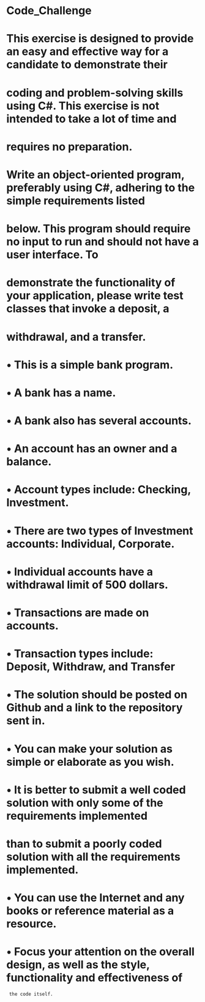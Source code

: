 # Code_Challenge

# This exercise is designed to provide an easy and effective way for a candidate to demonstrate their
# coding and problem-solving skills using C#. This exercise is not intended to take a lot of time and
# requires no preparation.

# Write an object-oriented program, preferably using C#, adhering to the simple requirements listed
# below. This program should require no input to run and should not have a user interface. To
# demonstrate the functionality of your application, please write test classes that invoke a deposit, a
# withdrawal, and a transfer.

# • This is a simple bank program.
# • A bank has a name.
# • A bank also has several accounts.
# • An account has an owner and a balance.
# • Account types include: Checking, Investment.
# • There are two types of Investment accounts: Individual, Corporate.
# • Individual accounts have a withdrawal limit of 500 dollars.
# • Transactions are made on accounts.
# • Transaction types include: Deposit, Withdraw, and Transfer

# • The solution should be posted on Github and a link to the repository sent in.
# • You can make your solution as simple or elaborate as you wish.
# • It is better to submit a well coded solution with only some of the requirements implemented
#    than to submit a poorly coded solution with all the requirements implemented.
# • You can use the Internet and any books or reference material as a resource.
# • Focus your attention on the overall design, as well as the style, functionality and effectiveness of
     the code itself.

